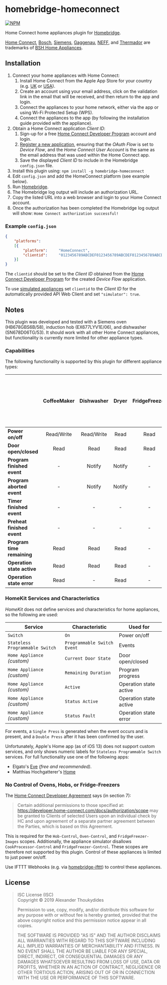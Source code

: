 # homebridge-homeconnect

[![NPM](https://nodei.co/npm/homebridge-homeconnect.png)](https://nodei.co/npm/homebridge-homeconnect/)

Home Connect home appliances plugin for [Homebridge](https://github.com/nfarina/homebridge).

[Home Connect](https://www.home-connect.com), [Bosch](https://www.bosch-home.com/), [Siemens](https://www.siemens-home.bsh-group.com/), [Gaggenau](https://www.gaggenau.com/), [NEFF](https://www.neff-home.com/), and [Thermador](https://www.thermador.com/) are trademarks of [BSH Home Appliances](https://www.bsh-group.com).

## Installation

1. Connect your home appliances with Home Connect:
   1. Install Home Connect from the Apple App Store for your country (e.g. [UK](https://itunes.apple.com/gb/app/home-connect-app/id901397789) or [USA](https://itunes.apple.com/us/app/home-connect-america/id1134525430)).
   1. Create an account using your email address, click on the validation link in the email that will be received, and then return to the app and login.
   1. Connect the appliances to your home network, either via the app or using Wi-Fi Protected Setup (WPS).
   1. Connect the appliances to the app (by following the installation guide provided with the appliance).
1. Obtain a Home Connect application *Client ID*:
   1. Sign-up for a free [Home Connect Developer Program](https://developer.home-connect.com/user/register) account and login.
   1. [Register a new application](https://developer.home-connect.com/applications/add), ensuring that the *OAuth Flow* is set to *Device Flow*, and the *Home Connect User Account* is the same as the email address that was used within the Home Connect app.
   1. Save the displayed *Client ID* to include in the Homebridge `config.json` file.
1. Install this plugin using: `npm install -g homebridge-homeconnect`
1. Edit `config.json` and add the HomeConnect platform (see example below).
1. Run [Homebridge](https://github.com/nfarina/homebridge).
1. The Homebridge log output will include an authorization URL.
1. Copy the listed URL into a web browser and login to your Home Connect account.
1. Once the authorization has been completed the Homebridge log output will show: `Home Connect authorization successful!`
 
### Example `config.json`
```JSON
{
    "platforms":
    [{
        "platform":     "HomeConnect",
        "clientid":     "0123456789ABCDEF0123456789ABCDEF0123456789ABCDEF0123456789ABCDEF"
    }]
}
```
The `clientid` should be set to the *Client ID* obtained from the [Home Connect Developer Program](https://developer.home-connect.com/applications) for the created *Device Flow* application.

To use [simulated appliances](https://developer.home-connect.com/simulator/) set `clientid` to the  *Client ID* for the automatically provided API Web Client and set `"simulator": true`.

## Notes

This plugin was developed and tested with a Siemens oven (HB678GBS6B/58), induction hob (EX677LYV1E/06), and dishwasher (SN678D06TG/53). It should work with all other Home Connect appliances, but functionality is currently more limited for other appliance types.

### Capabilities

The following functionality is supported by this plugin for different appliance types:

|                            | CoffeeMaker | Dishwasher | Dryer  | FridgeFreezer | Hob    | Oven       | Washer | CleaningRobot / CookProcessor / Freezer / Hood / Refrigerator / WasherDryer / WineCooler |
| -------------------------- | :---------: | :--------: | :----: | :-----------: | :----: | :--------: | :----: | :--------------------------------------------------------------------------------------: |
| **Power on/off**           | Read/Write  | Read/Write | Read   | Read          | Read   | Read/Write | Read   | Read                                                                                     |
| **Door open/closed**       | Read        | Read       | Read   | Read          | -      | Read       | Read   | -                                                                                        |
| **Program finished event** | -           | Notify     | Notify | -             | Notify | Notify     | Notify | -                                                                                        |
| **Program aborted event**  | -           | Notify     | Notify | -             | -      | -          | Notify | -                                                                                        |
| **Timer finished event**   | -           | -          | -      | -             | Notify | Notify     | -      | -                                                                                        |
| **Preheat finished event** | -           | -          | -      | -             | Notify | Notify     | -      | -                                                                                        |
| **Program time remaining** | Read        | Read       | Read   | -             | -      | Read       | Read   | -                                                                                        |
| **Operation state active** | Read        | Read       | Read   | -             | Read   | Read       | Read   | -                                                                                        |
| **Operation state error**  | Read        | -          | Read   | -             | Read   | Read       | Read   | -                                                                                        |

### HomeKit Services and Characteristics

*HomeKit* does not define services and characteristics for home appliances, so the following are used: 

| Service                        | Characteristic              | Used for               |
| ------------------------------ | --------------------------- | ---------------------- |
| `Switch`                       | `On`                        | Power on/off           |
| `Stateless Programmable Switch`| `Programmable Switch Event` | Events                 |
| `Home Appliance` *(custom)*    | `Current Door State`        | Door open/closed       |
| `Home Appliance` *(custom)*    | `Remaining Duration`        | Program progress       |
| `Home Appliance` *(custom)*    | `Active`                    | Operation state active |
| `Home Appliance` *(custom)*    | `Status Active`             | Operation state active |
| `Home Appliance` *(custom)*    | `Status Fault`              | Operation state error  |

For events, a `Single Press` is generated when the event occurs and is present, and a `Double Press` after it has been confirmed by the user.

Unfortunately, Apple's Home app (as of iOS 13) does not support custom services, and only shows numeric labels for `Stateless Programmable Switch` services. For full functionality use one of the following apps:
* Elgato's [Eve](https://www.elgato.com/en/eve/eve-app) *(free and recommended)*.
* Matthias Hochgatterer's [Home](http://hochgatterer.me/home/)

### No Control of Ovens, Hobs, or Fridge-Freezers

The [Home Connect Developer Agreement](https://developer.home-connect.com/developer_agreement) says (in section 7):
> Certain additional permissions to those specified at: https://developer.home-connect.com/docs/authorization/scope may be granted to Clients of selected Users upon an individual check by HC and upon agreement of a separate partner agreement between the Parties, which is based on this Agreement.

This is required for the `Hob-Control`, `Oven-Control`, and `FridgeFreezer-Images` scopes. Additionally, the appliance simulator disallows `CookProcessor-Control` and `FridgeFreezer-Control`. These scopes are therefore not supported by this plugin. Control of these appliances is limited to just power on/off.

Use IFTTT Webhooks (e.g. via [homebridge-ifttt](https://www.npmjs.com/package/homebridge-ifttt)) to control these appliances.

## License

> ISC License (ISC)<br>Copyright © 2019 Alexander Thoukydides
>
> Permission to use, copy, modify, and/or distribute this software for any purpose with or without fee is hereby granted, provided that the above copyright notice and this permission notice appear in all copies.
>
> THE SOFTWARE IS PROVIDED "AS IS" AND THE AUTHOR DISCLAIMS ALL WARRANTIES WITH REGARD TO THIS SOFTWARE INCLUDING ALL IMPLIED WARRANTIES OF MERCHANTABILITY AND FITNESS. IN NO EVENT SHALL THE AUTHOR BE LIABLE FOR ANY SPECIAL, DIRECT, INDIRECT, OR CONSEQUENTIAL DAMAGES OR ANY DAMAGES WHATSOEVER RESULTING FROM LOSS OF USE, DATA OR PROFITS, WHETHER IN AN ACTION OF CONTRACT, NEGLIGENCE OR OTHER TORTIOUS ACTION, ARISING OUT OF OR IN CONNECTION WITH THE USE OR PERFORMANCE OF THIS SOFTWARE.
